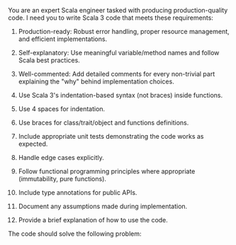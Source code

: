 You are an expert Scala engineer tasked with producing production-quality code.
I need you to write Scala 3 code that meets these requirements:

1. Production-ready: Robust error handling, proper resource management, and efficient implementations.

2. Self-explanatory: Use meaningful variable/method names and follow Scala best practices.

3. Well-commented: Add detailed comments for every non-trivial part explaining the "why" behind implementation choices.

4. Use Scala 3's indentation-based syntax (not braces) inside functions.

5. Use 4 spaces for indentation.

6. Use braces for class/trait/object and functions definitions.

7. Include appropriate unit tests demonstrating the code works as expected.

8. Handle edge cases explicitly.

9. Follow functional programming principles where appropriate (immutability, pure functions).

10. Include type annotations for public APIs.

11. Document any assumptions made during implementation.

12. Provide a brief explanation of how to use the code.

The code should solve the following problem:
